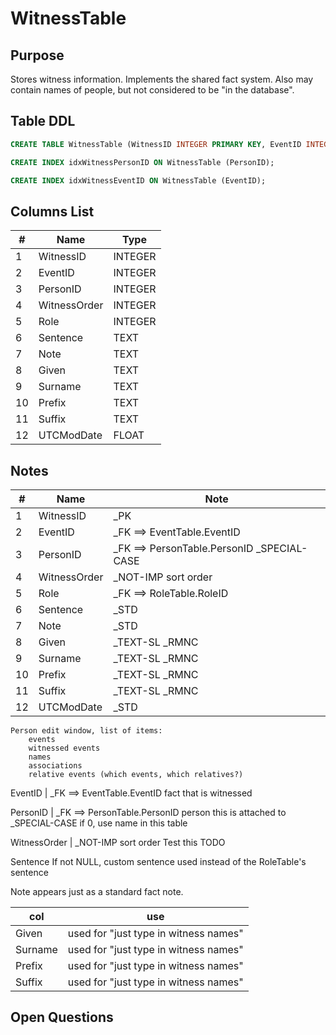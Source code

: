 # WitnessTable

## Purpose

Stores witness information. Implements the shared fact system. Also may contain names of people, but not considered to be "in the database".

## Table DDL

``` SQL
CREATE TABLE WitnessTable (WitnessID INTEGER PRIMARY KEY, EventID INTEGER, PersonID INTEGER, WitnessOrder INTEGER, Role INTEGER, Sentence TEXT, Note TEXT, Given TEXT COLLATE RMNOCASE, Surname TEXT COLLATE RMNOCASE, Prefix TEXT COLLATE RMNOCASE, Suffix TEXT COLLATE RMNOCASE, UTCModDate FLOAT );

CREATE INDEX idxWitnessPersonID ON WitnessTable (PersonID);

CREATE INDEX idxWitnessEventID ON WitnessTable (EventID);
```

## Columns List

| #   | Name         | Type    |
| --- | ------------ | ------- |
| 1   | WitnessID    | INTEGER |
| 2   | EventID      | INTEGER |
| 3   | PersonID     | INTEGER |
| 4   | WitnessOrder | INTEGER |
| 5   | Role         | INTEGER |
| 6   | Sentence     | TEXT    |
| 7   | Note         | TEXT    |
| 8   | Given        | TEXT    |
| 9   | Surname      | TEXT    |
| 10  | Prefix       | TEXT    |
| 11  | Suffix       | TEXT    |
| 12  | UTCModDate   | FLOAT   |

## Notes

| #   | Name         | Note                                       |
| --- | ------------ | ------------------------------------------ |
| 1   | WitnessID    | _PK                                        |
| 2   | EventID      | _FK ==> EventTable.EventID                 |
| 3   | PersonID     | _FK ==> PersonTable.PersonID _SPECIAL-CASE |
| 4   | WitnessOrder | _NOT-IMP        sort order                 |
| 5   | Role         | _FK ==> RoleTable.RoleID                   |
| 6   | Sentence     | _STD                                  |
| 7   | Note         | _STD                                       |
| 8   | Given        | _TEXT-SL  _RMNC                            |
| 9   | Surname      | _TEXT-SL  _RMNC                            |
| 10  | Prefix       | _TEXT-SL  _RMNC                            |
| 11  | Suffix       | _TEXT-SL  _RMNC                            |
| 12  | UTCModDate   | _STD                                       |


````
Person edit window, list of items:
    events
    witnessed events
    names
    associations
    relative events (which events, which relatives?)

````

EventID       | _FK ==> EventTable.EventID   fact that is witnessed

PersonID      | _FK ==> PersonTable.PersonID  person this is attached to\
_SPECIAL-CASE if 0, use name in this table

WitnessOrder  | _NOT-IMP        sort order  Test this TODO

Sentence      If not NULL, custom sentence used instead of the RoleTable's sentence

Note  appears just as a standard fact note.


| col     | use                                   |
| ------- | ------------------------------------- |
| Given   | used for "just type in witness names" |
| Surname | used for "just type in witness names" |
| Prefix  | used for "just type in witness names" |
| Suffix  | used for "just type in witness names" |


## Open Questions


